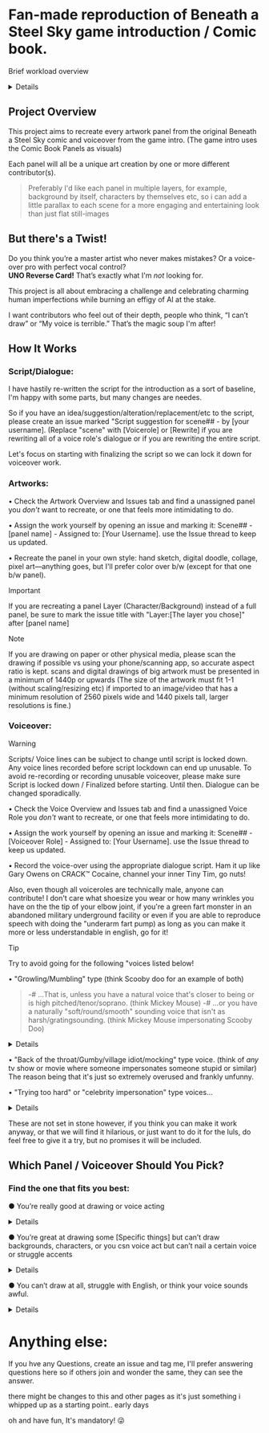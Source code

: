 # Fan-made reproduction of Beneath a Steel Sky game introduction / Comic book.

Brief workload overview
<details>
Legend:
[ ] = Not yet started
[O] = Started/Ongoing
[X] = Completed 

1
[ ] - Finalize script/story

2
[ ] - Finalize any changes additions

3
[ ] - Asset Creation (Images/Voiceover)

4
[ ] - Voting over any duplicate artwork/voiceovers,start any fixes / redraws / retakes

5
[ ] - Create a First Draft video to see if anything doesnt work (like suddenly a insanely detailed photorealistic rendition of Soupey 😅)

6
[ ] - last round of fixing/redrawing/retaking if needed

7
[ ] - Polishing

8
[ ] - Release

9
[ ] - ? ¿ ?

10
[ ] - Profit!
</details>

## Project Overview

This project aims to recreate every artwork panel from the original Beneath a Steel Sky comic and voiceover from the game intro.
(The game intro uses the Comic Book Panels as visuals)

Each panel will all be a unique art creation by one or more different contributor(s).

> Preferably I'd like each panel in multiple layers, for example, background by itself, characters by themselves etc, so i can add a little parallax to each scene for a more engaging and entertaining look than just flat still-images

## But there's a Twist!
Do you think you’re a master artist who never makes mistakes?
Or a voice-over pro with perfect vocal control?  
**UNO Reverse Card!** 
That’s exactly what I'm *not* looking for.

This project is all about embracing a  challenge and celebrating charming human imperfections while burning an effigy of AI at the stake.

I want contributors who feel out of their depth, people who think, “I can’t draw” or “My voice is terrible.” 
That’s the magic soup I'm after!


## How It Works

### Script/Dialogue:
I have hastily re-written the script for the introduction as a sort of baseline, I'm happy with some parts, but many changes are needes.

So if you have an idea/suggestion/alteration/replacement/etc to the script, please create an issue marked "Script suggestion for scene## - by [your username]. 
(Replace "scene" with [Voicerole] or [Rewrite] if you are rewriting all of a voice role's dialogue or if you are rewriting the entire script.

Let's focus on starting with finalizing the script so we can lock it down for voiceover work.


### Artworks:
 
• Check the Artwork Overview and Issues tab and find a unassigned panel you *don't* want to recreate, or one that feels more intimidating to do.

• Assign the work yourself by opening an issue and marking it: Scene## - [panel name] - Assigned to: [Your Username].
use the Issue thread to keep us updated.
   
• Recreate the panel in your own style: hand sketch, digital doodle, collage, pixel art—anything goes, but I'll prefer color over b/w (except for that one b/w panel).

> [!IMPORTANT]
> If you are recreating a panel Layer (Character/Background) instead of a full panel, be sure to mark the issue title with "Layer:[The layer you chose]" after [panel name]

> [!NOTE]
> If you are drawing on paper or other physical media, please scan the drawing if possible vs using your phone/scanning app, so accurate aspect ratio is kept.
> scans and digital drawings of big artwork must be presented in a minimum of 1440p or upwards
> (The size of the artwork must fit 1-1 (without scaling/resizing etc) if imported to an image/video that has a minimum resolution of 2560 pixels wide and 1440 pixels tall, larger resolutions is fine.)

### Voiceover:

> [!WARNING]
> Scripts/ Voice lines can be subject to change until script is locked down.
> Any voice lines recorded before script lockdown can end up unusable.
> To avoid re-recording or recording unusable voiceover, please make sure Script is locked down / Finalized before starting.
> Until then. Dialogue can be changed sporadically.

• Check the Voice Overview and Issues tab and find a unassigned Voice Role you *don't* want to recreate, or one that feels more intimidating to do.

• Assign the work yourself by opening an issue and marking it: Scene## - [Voiceover Role] - Assigned to: [Your Username].
use the Issue thread to keep us updated.

• Record the voice-over using the appropriate dialogue script. Ham it up like Gary Owens on CRACK™ Cocaine, channel your inner Tiny Tim, go nuts!

Also, even though all voiceroles are technically male, anyone can contribute! 
I don't care what shoesize you wear or how many wrinkles you have on the the tip of your elbow joint, if you're a green fart monster in an abandoned military underground facility or even if you are able to reproduce speech with doing the "underarm fart pump) as long as you can make it more or less understandable in english, go for it! 

> [!TIP]
> Try to avoid going for the following "voices listed below!

• "Growling/Mumbling" type (think Scooby doo for an example of both)
> -# ...That is, unless you have a natural voice that's closer to being or is high pitched/tenor/soprano. (think Mickey Mouse)
> -# ...or you have a naturally "soft/round/smooth" sounding voice that isn't as harsh/gratingsounding. (think Mickey Mouse impersonating Scooby Doo)
<details> The main reason for this one, is to make sure that voices don't end up being hard to understand, or worst case, ending up with voiceovers like the official Norwegian voice for Donald Duck i grew up with... (think of the classic Donald Duck Cartoons with the original american voiceactor trying to sound like a duck, now imagine that friend or similar you know that could almost do a passing impersonation of that voice, now imagine them doing the impersonation, but after having undergone several heavy and rigorous lobotomy sessions...
yeah, it was a little worse and less understandable than that! </details>

• "Back of the throat/Gumby/village idiot/mocking" type voice. (think of *any* tv show or movie where someone impersonates someone stupid or similar)
The reason being that it's just so extremely overused and frankly unfunny.

• "Trying too hard" or "celebrity impersonation" type voices...
<details> well, its hard to define trying to hard, but i guess one example might be forcing a french accent, and hanging on "the funny sounds" (like saying "Frrrrrrrrrrench" while excessively accentuating the R sound), stuff like that.
and celebrity impersonations just won't really work for this project </details>

These are not set in stone however, if you think you can make it work anyway, or that we will find it hilarious, or just want to do it for the luls, do feel free to give it a try, but no promises it will be included.



## Which Panel / Voiceover Should You Pick?
### Find the one that fits you best:

● You’re really good at drawing or voice acting
<details>
• Try drawing with your non-dominant hand or even with your feet.  
• If your natural voice is bass or tenor, record at the opposite extreme—the highest or lowest pitch you can manage.
</details>


● You’re great at drawing some [Specific things] but can’t draw backgrounds, characters, or you csn voice act but can’t nail a certain voice or struggle accents
<details>
- Fantastic! Tackle the backgrounds, characters, or that tricky accent you’ve been avoiding. </details>

● You can’t draw at all, struggle with English, or think your voice sounds awful.
<details>
- *Please* draw the front cover or a full-page artwork.  
- *Please* voice the main lead.  </details>

# Anything else:

If you hve any Questions, create an issue and tag me, I'll prefer answering questions here so if others join and wonder the same, they can see the answer.

there might be changes to this and other pages as it's  just something i whipped up as a starting point.. early days

oh and have fun, It's mandatory! 😜
